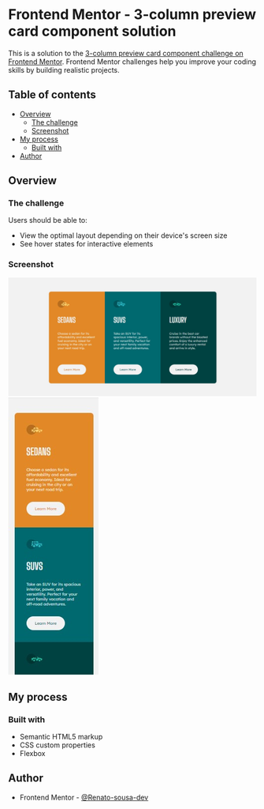 # Frontend Mentor - 3-column preview card component solution

This is a solution to the [3-column preview card component challenge on Frontend Mentor](https://www.frontendmentor.io/challenges/3column-preview-card-component-pH92eAR2-). Frontend Mentor challenges help you improve your coding skills by building realistic projects.

## Table of contents

- [Overview](#overview)
  - [The challenge](#the-challenge)
  - [Screenshot](#screenshot)
- [My process](#my-process)
  - [Built with](#built-with)
- [Author](#author)

## Overview

### The challenge

Users should be able to:

- View the optimal layout depending on their device's screen size
- See hover states for interactive elements

### Screenshot

![](./others/solution/desktop.jpg)
![](./others/solution/mobile.jpg)

## My process

### Built with

- Semantic HTML5 markup
- CSS custom properties
- Flexbox

## Author

- Frontend Mentor - [@Renato-sousa-dev](https://www.frontendmentor.io/profile/Renato-sousa-dev)
